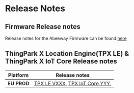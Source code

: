 # Release Notes

## Firmware Release notes
Release notes for the Abeeway Firmware can be found [here](https://docs.thingpark.com/thingpark-location/D-Reference/DocLibrary_R/#reference-guides-and-tools) 

## ThingPark X Location Engine(TPX LE) & ThingPark X IoT Core Release notes

| Platform | Release notes | 
| - | -------- |
| **EU PROD**| [TPX LE VXXX](https://actilitysa.sharepoint.com/:f:/t/aby/EuMzuM_frNdHv_PEqLKPIxsBI83xXlrDeOgdLbe6XnaHoA?e=fnAY2k), [TPX IoT Core YYY](https://actilitysa.sharepoint.com/:f:/t/aby/EuMzuM_frNdHv_PEqLKPIxsBI83xXlrDeOgdLbe6XnaHoA?e=fnAY2k), |